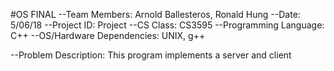 #OS FINAL
--Team Members: Arnold Ballesteros, Ronald Hung
--Date:  5/06/18
--Project ID: Project
--CS Class: CS3595
--Programming Language: C++
--OS/Hardware Dependencies: UNIX, g++

--Problem Description: This program implements a server and client
